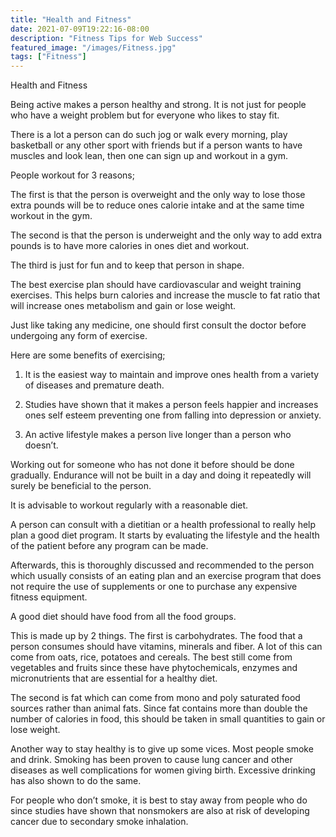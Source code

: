 ```yaml
---
title: "Health and Fitness"
date: 2021-07-09T19:22:16-08:00
description: "Fitness Tips for Web Success"
featured_image: "/images/Fitness.jpg"
tags: ["Fitness"]
---
```


Health and Fitness


Being active makes a person healthy and strong. It is not just for people who have a weight problem but for everyone who likes to stay fit.    

There is a lot a person can do such jog or walk every morning, play basketball or any other sport with friends but if a person wants to have muscles and look lean, then one can sign up and workout in a gym. 

People workout for 3 reasons;

The first is that the person is overweight and the only way to lose those extra pounds will be to reduce ones calorie intake and at the same time workout in the gym.

The second is that the person is underweight and the only way to add extra pounds is to have more calories in ones diet and workout. 

The third is just for fun and to keep that person in shape.

The best exercise plan should have cardiovascular and weight training exercises. This helps burn calories and increase the muscle to fat ratio that will increase ones metabolism and gain or lose weight. 

Just like taking any medicine, one should first consult the doctor before undergoing any form of exercise.

Here are some benefits of exercising;

1.	It is the easiest way to maintain and improve ones health from a variety of diseases and premature death. 

2.	Studies have shown that it makes a person feels happier and increases ones self esteem preventing one from falling into depression or anxiety.

3.	An active lifestyle makes a person live longer than a person who doesn’t.

Working out for someone who has not done it before should be done gradually. Endurance will not be built in a day and doing it repeatedly will surely be beneficial to the person.

It is advisable to workout regularly with a reasonable diet. 

A person can consult with a dietitian or a health professional to really help plan a good diet program. It starts by evaluating the lifestyle and the health of the patient before any program can be made. 

Afterwards, this is thoroughly discussed and recommended to the person which usually consists of an eating plan and an exercise program that does not require the use of supplements or one to purchase any expensive fitness equipment.  

A good diet should have food from all the food groups. 

This is made up by 2 things. The first is carbohydrates. The food that a person consumes should have vitamins, minerals and fiber. A lot of this can come from oats, rice, potatoes and cereals. The best still come from vegetables and fruits since these have phytochemicals, enzymes and micronutrients that are essential for a healthy diet.   

The second is fat which can come from mono and poly saturated food sources rather than animal fats. Since fat contains more than double the number of calories in food, this should be taken in small quantities to gain or lose weight.

Another way to stay healthy is to give up some vices. Most people smoke and drink. Smoking has been proven to cause lung cancer and other diseases as well complications for women giving birth. Excessive drinking has also shown to do the same. 

For people who don’t smoke, it is best to stay away from people who do since studies have shown that nonsmokers are also at risk of developing cancer due to secondary smoke inhalation.







